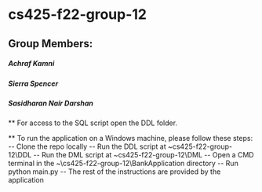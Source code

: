 # cs425-f22-group-12

## Group Members:
##### Achraf Kamni
##### Sierra Spencer
##### Sasidharan Nair Darshan


** For access to the SQL script open the DDL folder.

** To run the application on a Windows machine, please follow these steps:
  -- Clone the repo locally
  -- Run the DDL script at ~cs425-f22-group-12\DDL
  -- Run the DML script at ~cs425-f22-group-12\DML
  -- Open a CMD terminal in the ~\cs425-f22-group-12\BankApplication directory
  -- Run python main.py
  -- The rest of the instructions are provided by the application
